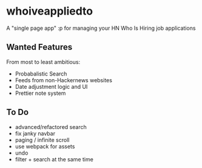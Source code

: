 # whoiveappliedto
A "single page app" :p for managing your HN Who Is Hiring job applications

## Wanted Features
From most to least ambitious:
- Probabalistic Search
- Feeds from non-Hackernews websites
- Date adjustment logic and UI
- Prettier note system

## To Do
- advanced/refactored search
- fix janky navbar
- paging / infinite scroll
- use webpack for assets
- undo
- filter + search at the same time
